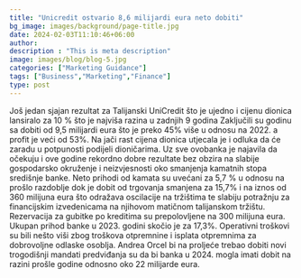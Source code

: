 ```yaml
---
title: "Unicredit ostvario 8,6 milijardi eura neto dobiti"
bg_image: images/background/page-title.jpg
date: 2024-02-03T11:10:46+06:00
author: 
description : "This is meta description"
image: images/blog/blog-5.jpg
categories: ["Marketing Guidance"]
tags: ["Business","Marketing","Finance"]
type: post
---
```


Još jedan sjajan rezultat za Talijanski UniCredit što je ujedno i cijenu dionica lansiralo za 10 % što je najviša razina u zadnjih 9 godina
Zaključili su godinu sa dobiti od 9,5 milijardi eura što je preko 45% više u odnosu na 2022. a profit je veći od 53%. Na jači rast cijena dionica utjecala je i odluka da će zaradu u potpunosti podijeli dioničarima.
Uz sve ovobanka je najavila da očekuju i ove godine rekordno dobre rezultate bez obzira na slabije gospodarsko okruženje i neizvjesnosti oko smanjenja kamatnih stopa središnje banke.
Neto prihodi od kamata su uvećani za 5,7 % u odnosu na prošlo razdoblje dok je dobit od trgovanja smanjena za 15,7% i na iznos od 360 milijuna eura što odražava oscilacije na tržištima te slabiju potražnju za financijskim izvedenicama na njihovom matičnom talijanskom tržištu.
Rezervacija za gubitke po kreditima su prepolovljene na 300 milijuna eura.
Ukupan prihod banke u 2023. godini skočio je za 17,3%.
Operativni troškovi su bili nešto viši zbog troškova otpremnine i isplata otpremnima za dobrovoljne odlaske osoblja.
Andrea Orcel bi na proljeće trebao dobiti novi trogodišnji mandati predviđanja su da bi banka u
2024. mogla imati dobit na razini prošle godine odnosno oko 22 milijarde eura.
